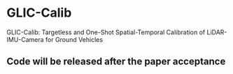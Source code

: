 # GLIC-Calib
GLIC-Calib: Targetless and One-Shot Spatial-Temporal Calibration of LiDAR-IMU-Camera for Ground Vehicles

## Code will be released after the paper acceptance
